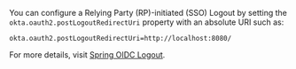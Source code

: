 You can configure a Relying Party (RP)-initiated (SSO) Logout by setting the `okta.oauth2.postLogoutRedirectUri` property with an absolute URI such as:

```properties
okta.oauth2.postLogoutRedirectUri=http://localhost:8080/
```

For more details, visit [Spring OIDC Logout](https://developer.okta.com/blog/2020/03/27/spring-oidc-logout-options).
